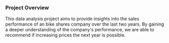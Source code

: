 ### Project Overview
This data analysis project aims to provide insights into the sales performance of an bike shares company over the last  two years. By gaining a deeper understanding of the company's performance, we are able to recommend if increasing prices the next year is possible. 
